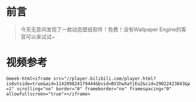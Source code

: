 # 前言
> 今天无意间发现了一款动态壁纸软件！免费！没有Wallpaper Engine的客官可以来试试~

# 视频参考
`Gmeek-html<iframe src="//player.bilibili.com/player.html?isOutside=true&aid=114209824179444&bvid=BV1hwXaYjEu2&cid=29022423843&p=1" scrolling="no" border="0" frameborder="no" framespacing="0" allowfullscreen="true"></iframe>`
